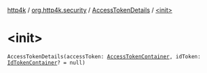 [http4k](../../index.md) / [org.http4k.security](../index.md) / [AccessTokenDetails](index.md) / [&lt;init&gt;](./-init-.md)

# &lt;init&gt;

`AccessTokenDetails(accessToken: `[`AccessTokenContainer`](../-access-token-container/index.md)`, idToken: `[`IdTokenContainer`](../../org.http4k.security.openid/-id-token-container/index.md)`? = null)`